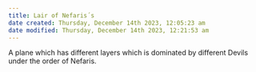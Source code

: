 ```yaml
---
title: Lair of Nefaris´s
date created: Thursday, December 14th 2023, 12:05:23 am
date modified: Thursday, December 14th 2023, 12:21:53 am
---
```


A plane which has different layers which is dominated by different Devils under the order of Nefaris. 
